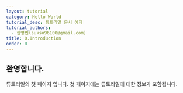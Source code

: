 ```yaml
---
layout: tutorial
category: Hello World
tutorial_desc: 튜토리얼 문서 예제
tutorial_authors:
  - 한영빈(sukso96100@gmail.com)
title: 0.Introduction
order: 0
---
```


## 환영합니다.
튜토리얼의 첫 페이지 입니다. 첫 페이지에는 튜토리얼에 대한 정보가 포함됩니다.
